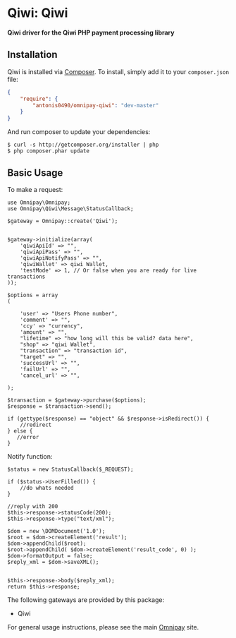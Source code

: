 # Qiwi: Qiwi

**Qiwi driver for the Qiwi PHP payment processing library**

## Installation

Qiwi is installed via [Composer](http://getcomposer.org/). To install, simply add it
to your `composer.json` file:

```json
{
    "require": {
        "antonis0490/omnipay-qiwi": "dev-master"
    }
}
```

And run composer to update your dependencies:

    $ curl -s http://getcomposer.org/installer | php
    $ php composer.phar update

## Basic Usage

To make a request:

    use Omnipay\Omnipay;
    use Omnipay\Qiwi\Message\StatusCallback;

    $gateway = Omnipay::create('Qiwi');


    $gateway->initialize(array(
        'qiwiApiId' => "",
        'qiwiApiPass' => "",
        'qiwiApiNotifyPass' => "", 
        'qiwiWallet' => qiwi Wallet,
        'testMode' => 1, // Or false when you are ready for live transactions
    ));
    
    $options = array
    (

        'user' => "Users Phone number",
        'comment' => "",
        'ccy' => "currency",
        'amount' => "",
        "lifetime" => "how long will this be valid? data here",
        "shop" => "qiwi Wallet",
        "transaction" => "transaction id",
        "target" => "",
        'successUrl' => "",
        'failUrl' => "",
        'cancel_url' => "",

    );
    
    $transaction = $gateway->purchase($options);
    $response = $transaction->send();

    if (gettype($response) == "object" && $response->isRedirect()) {
        //redirect
    } else {
       //error
    }
  
    
Notify function:

    $status = new StatusCallback($_REQUEST);

    if ($status->UserFilled()) {
        //do whats needed
    }

    //reply with 200
    $this->response->statusCode(200);
    $this->response->type("text/xml");

    $dom = new \DOMDocument('1.0');
    $root = $dom->createElement('result');
    $dom->appendChild($root);
    $root->appendChild( $dom->createElement('result_code', 0) );
    $dom->formatOutput = false;
    $reply_xml = $dom->saveXML();


    $this->response->body($reply_xml);
    return $this->response;
    
The following gateways are provided by this package:

* Qiwi

For general usage instructions, please see the main [Omnipay](https://omnipay.thephpleague.com/)
site.
